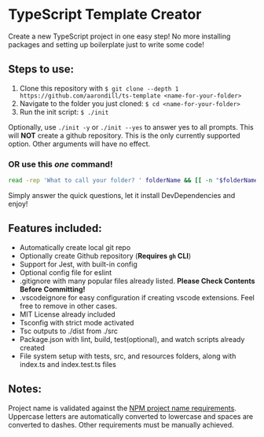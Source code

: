 # TypeScript Template Creator

Create a new TypeScript project in one easy step! No more installing packages and setting up boilerplate just to write some code!

## Steps to use:

1. Clone this repository with `$ git clone --depth 1 https://github.com/aarondill/ts-template <name-for-your-folder>`
2. Navigate to the folder you just cloned: `$ cd <name-for-your-folder>`
3. Run the init script: `$ ./init`

Optionally, use `./init -y` or `./init --yes` to answer yes to all prompts. This will **NOT** create a github repository.
This is the only currently supported option. Other arguments will have no effect.

### OR use this _one_ command!

```bash
read -rep 'What to call your folder? ' folderName && [[ -n "$folderName" ]] && git clone --depth 1 https://github.com/aarondill/ts-template "$folderName" && cd "$folderName" && ./init
```

Simply answer the quick questions, let it install DevDependencies and enjoy!

## Features included:

- Automatically create local git repo
- Optionally create Github repository (**Requires `gh` CLI**)
- Support for Jest, with built-in config
- Optional config file for eslint
- .gitignore with many popular files already listed. **Please Check Contents Before Committing!**
- .vscodeignore for easy configuration if creating vscode extensions. Feel free to remove in other cases.
- MIT License already included
- Tsconfig with strict mode activated
- Tsc outputs to ./dist from ./src
- Package.json with lint, build, test(optional), and watch scripts already created
- File system setup with tests, src, and resources folders, along with index.ts and index.test.ts files

## Notes:

Project name is validated against the [NPM project name requirements](https://docs.npmjs.com/cli/v9/configuring-npm/package-json#name). Uppercase letters are automatically converted to lowercase and spaces are converted to dashes. Other requirements must be manually achieved.
